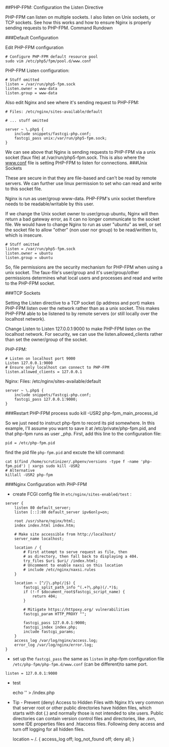 ##PHP-FPM: Configuration the Listen Directive


PHP-FPM can listen on multiple sockets. I also listen on Unix sockets, or TCP sockets. See how this works and how to ensure Nginx is properly sending requests to PHP-FPM.
Command Rundown

###Default Configuration

Edit PHP-FPM configuration

    # Configure PHP-FPM default resource pool
    sudo vim /etc/php5/fpm/pool.d/www.conf

PHP-FPM Listen configuration:

    # Stuff omitted
    listen = /var/run/php5-fpm.sock
    listen.owner = www-data
    listen.group = www-data

Also edit Nginx and see where it's sending request to PHP-FPM:

    # Files: /etc/nginx/sites-available/default

    # ... stuff omitted

    server ~ \.php$ {
        include snippets/fastcgi-php.conf;
        fastcgi_pass unix:/var/run/php5-fpm.sock;
    }

We can see above that Nginx is sending requests to PHP-FPM via a unix socket (faux file) at /var/run/php5-fpm.sock. This is also where the www.conf file is setting PHP-FPM to listen for connections.
###Unix Sockets

These are secure in that they are file-based and can't be read by remote servers. We can further use linux permission to set who can read and write to this socket file.

Nginx is run as user/group www-data. PHP-FPM's unix socket therefore needs to be readable/writable by this user.

If we change the Unix socket owner to user/group ubuntu, Nginx will then return a bad gateway error, as it can no longer communicate to the socket file. We would have to change Nginx to run as user "ubuntu" as well, or set the socket file to allow "other" (non user nor group) to be read/written to, which is insecure.

    # Stuff omitted
    listen = /var/run/php5-fpm.sock
    listen.owner = ubuntu
    listen.group = ubuntu

So, file permissions are the security mechanism for PHP-FPM when using a unix socket. The faux-file's user/group and it's user/group/other permissions determines what local users and processes and read and write to the PHP-FPM socket.

###TCP Sockets

Setting the Listen directive to a TCP socket (ip address and port) makes PHP-FPM listen over the network rather than as a unix socket. This makes PHP-FPM able to be listened to by remote servers (or still locally over the localhost network).

Change Listen to Listen 127.0.0.1:9000 to make PHP-FPM listen on the localhost network. For security, we can use the listen.allowed_clients rather than set the owner/group of the socket.

PHP-FPM:

    # Listen on localhost port 9000
    Listen 127.0.0.1:9000
    # Ensure only localhost can connect to PHP-FPM
    listen.allowed_clients = 127.0.0.1

Nginx:
Files: /etc/nginx/sites-available/default
    
    server ~ \.php$ {
        include snippets/fastcgi-php.conf;
        fastcgi_pass 127.0.0.1:9000;
    }

###Restart PHP-FPM process
    sudo kill -USR2 php-fpm_main_process_id
    
So we just need to instruct php-fpm to record its pid somewhere. In this example, I'll assume you want to save it at /etc/private/php-fpm.pid, and that php-fpm runs as user _php. First, add this line to the configuration file:

    pid = /etc/php-fpm.pid
    
find the pid file `php-fpm.pid` and excute the kill command:

    cat $(find /home/scrutinizer/.phpenv/versions -type f -name 'php-fpm.pid') | xargs sudo kill -USR2
    # Alternative
    killall -USR2 php-fpm
    
###Nginx Configuration with PHP-FPM

- create FCGI config file in `etc/nginx/sites-enabled/test` :

```
server {
    listen 80 default_server;
    listen [::]:80 default_server ipv6only=on;

    root /usr/share/nginx/html;
    index index.html index.htm;

    # Make site accessible from http://localhost/
    server_name localhost;

    location / {
        # First attempt to serve request as file, then
        # as directory, then fall back to displaying a 404.
        try_files $uri $uri/ /index.html;
        # Uncomment to enable naxsi on this location
        # include /etc/nginx/naxsi.rules
    }

    location ~ [^/]\.php(/|$) {
        fastcgi_split_path_info ^(.+?\.php)(/.*)$;
        if (!-f $document_root$fastcgi_script_name) {
            return 404;
        }

        # Mitigate https://httpoxy.org/ vulnerabilities
        fastcgi_param HTTP_PROXY "";

        fastcgi_pass 127.0.0.1:9000;
        fastcgi_index index.php;
        include fastcgi_params;
    }
    access_log /var/log/nginx/access.log;
    error_log /var/log/nginx/error.log;
}

```

- set up the `fastcgi_pass` the same as `listen` in php-fpm configuration file `/etc/php-fpm/php-fpm.d/www.conf` (can be different)to same port.

```
listen = 127.0.0.1:9000
```

- test

    echo '<?php var_export($_SERVER)?>' > <root>/index.php
 
- Tip - Prevent (deny) Access to Hidden Files with Nginx 
It’s very common that server root or other public directories have hidden files, which starts with dot (.) and normally those is not intended to site users. Public directories can contain version control files and directories, like .svn, some IDE properties files and .htaccess files. Following deny access and turn off logging for all hidden files. 

    location ~ /\. {
        access_log off;
        log_not_found off; 
        deny all;
    }

